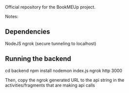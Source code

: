 Official repository for the BookMEUp project.

Notes:

Dependencies
--------------
NodeJS
ngrok (secure tunneling to localhost)

Running the backend
---------------------
cd backend
npm install
nodemon index.js
ngrok http 3000

Then, copy the ngrok generated URL to the api string in the activities/fragments that are 
making api calls

